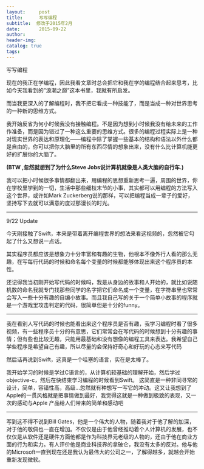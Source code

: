 ```yaml
---
layout:     post  
title:      写写编程
subtitle:  修改于2015年2月  
date:       2015-09-22  
author:  
header-img: 
catalog: true  
tags:
---
```


写写编程

现在的我正在学编程，因此我看文章时总会把它和我在学的编程结合起来思考，比如今天我看到的”浪潮之巅”这本书里，我就有所启发。

而当我更深入的了解编程时，我不把它看成一种技能了，而是当成一种对世界思考的一种新的思维方式。

我开始反省为何小时候我没有接触编程。不是因为想到小时候我没有给未来的工作作准备，而是因为错过了一种这么重要的思维方式。很多的编程过程实际上是一种对现实世界的表达和原理化——编程中除了掌握一些基本的结构和语法以外什么都是自由的，你可以把你大脑里的所有东西尽情的想象出来，没有什么比计算机能更好的扩展你的大脑了。
  
**(BTW ,忽然就想到了为什么Steve Jobs说计算机就像是人类大脑的自行车.)**

我可以把小时候很多事情都翻出来，用编程的思想重新思考一遍，周围的世界，你在学校里学到的一切，生活中那些细枝末节的小事，其实都可以用编程的方法写入这个世界，或许如Mark Zuckerberg说的那样，可以把编程当成一辈子的爱好，坚持写下去就可以满意的度过那漫长的时光。

---- 
9/22 Update

今天刚接触了Swift，本来是带着离开编程世界的想法来看这视频的，忽然被它勾起了什么又想说一点话。

其实程序员都应该是想象力十分丰富和有趣的生物，他根本不像外行人看的那么无趣，在写每行代码的时候和命名每个变量的时候都能够体现出来这个程序员的本性。

还记得我当初刚开始写代码的时候吗，我是从身边的故事和人开始的，就比如说随机数的命名我就专门找那些同学的名字把它们命名成一个变量，在字符串里也常常会写入一些十分有趣的自编小故事。而且我自己写的关于一个简单小故事的程序就是一个游戏里攻击判定的代码，很简单但是十分的funny。

---- 

我在看别人写代码的时候也能看出来这个程序员是否有趣，我学习编程时看了很多视频，有一些程序员十分的有意思，它们常常会在写代码的时候想到十分有趣的事情；但有些也比较无趣，只能用最基础和没有想像的编程工具来表达。我希望自己学些程序是希望自己有趣，所以尽量的会保持好奇心和好玩的心态来写代码

然后话再说到Swift，这真是一个哇塞的语言，实在是太棒了。

我开始学习的时候是学过C语言的，从计算机较基础的理解开始，然后学过objective-c，然后在快结束学习编程的时候看到Swift。 这简直是一种非同寻常的设计，简单，容错性高，高级...忽然就有种想写一写它的冲动。这又让我想到了Apple的一贯风格就是把事情做到最好，我觉得这就是一种做到极致的表现，又一次的感动与Apple 产品给人们带来的简单和感动吧
  
---- 
写到这不得不说到Bill Gates，他是一个伟大的人物，随着我对于他了解的加深，对于他的敬佩也一直在增加。不仅仅是由于他曾经推动着个人计算机的发展，也不仅仅是从软件还是硬件方面他都是作为科技界元老级的人物的，还由于他在商业方面的行为和实力。有人评价他是商业科技界的拿破仑，我没有太多的反对。他与他的Microsoft一直到现在还是我认为最伟大的公司之一，了解得越多，就越会开始重新发现微软。